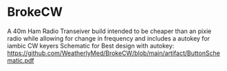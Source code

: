 # BrokeCW
A 40m Ham Radio Transeiver build intended to be cheaper than an pixie radio while allowing for change in frequency and includes a autokey for iambic CW keyers
Schematic for Best design with autokey: https://github.com/WeatherlyMed/BrokeCW/blob/main/artifact/ButtonSchematic.pdf
